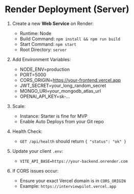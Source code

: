 # Render Deployment (Server)

1) Create a new **Web Service** on Render:
   - Runtime: Node
   - Build Command: `npm install && npm run build`
   - Start Command: `npm start`
   - Root Directory: `server`

2) Add Environment Variables:
   - NODE_ENV=production
   - PORT=5000
   - CORS_ORIGIN=https://your-frontend.vercel.app
   - JWT_SECRET=your_long_random_secret
   - MONGO_URI=your_mongodb_atlas_url
   - OPENAI_API_KEY=sk-...

3) Scale:
   - Instance: Starter is fine for MVP
   - Enable Auto Deploys from your Git repo

4) Health Check:
   - `GET /api/health` should return `{ "status": "ok" }`

5) Update your client `.env`:
   - `VITE_API_BASE=https://your-backend.onrender.com`

6) If CORS issues occur:
   - Ensure your exact Vercel domain is in `CORS_ORIGIN`
   - Example: `https://interviewpilot.vercel.app`
